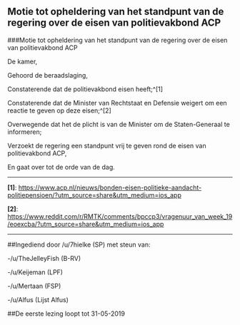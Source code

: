 ## Motie tot opheldering van het standpunt van de regering over de eisen van politievakbond ACP 
 
###Motie tot opheldering van het standpunt van de regering over de eisen van politievakbond ACP

De kamer,

Gehoord de beraadslaging,

Constaterende dat de politievakbond eisen heeft;^[1]

Constaterende dat de Minister van Rechtstaat en Defensie weigert om een reactie te geven op deze eisen;^[2]

Overwegende dat het de plicht is van de Minister om de Staten-Generaal te informeren;

Verzoekt de regering een standpunt vrij te geven rond de eisen van politievakbond ACP,

En gaat over tot de orde van de dag.

---

**[1]**: https://www.acp.nl/nieuws/bonden-eisen-politieke-aandacht-politiepensioen/?utm_source=share&utm_medium=ios_app

**[2]**: https://www.reddit.com/r/RMTK/comments/bpccp3/vragenuur_van_week_19/eoexcba/?utm_source=share&utm_medium=ios_app

---

##Ingediend door /u/7hielke (SP) met steun van:

-/u/TheJelleyFish (B-RV)

-/u/Keijeman (LPF)

-/u/Mertaan (FSP)

-/u/Alfus (Lijst Alfus)

##De eerste lezing loopt tot 31-05-2019